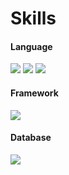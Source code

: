 # Skills
#### Language
<img src="https://img.shields.io/badge/-JAVA-blue"> <img src="https://img.shields.io/badge/-Python-red"> <img src="https://img.shields.io/badge/-JSP-blueviolet">

#### Framework
<img src="https://img.shields.io/badge/framework-Django-green">

#### Database
<img src="https://img.shields.io/badge/db-MySQL-9cf">
